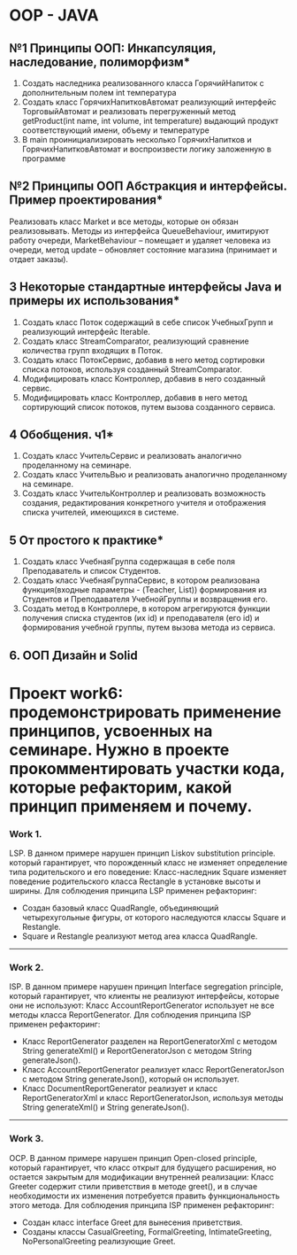 # OOP - JAVA

## №1 Принципы ООП: Инкапсуляция, наследование, полиморфизм*
1. Создать наследника реализованного класса ГорячийНапиток с дополнительным полем int температура
2. Создать класс ГорячихНапитковАвтомат реализующий интерфейс ТорговыйАвтомат и реализовать перегруженный метод getProduct(int name, int volume, int temperature) выдающий продукт соответствующий имени, объему и температуре
3. В main проинициализировать несколько ГорячихНапитков и ГорячихНапитковАвтомат и воспроизвести логику заложенную в программе

## №2 Принципы ООП Абстракция и интерфейсы. Пример проектирования*
Реализовать класс Market и все методы, которые он обязан реализовывать. Методы из интерфейса QueueBehaviour, имитируют работу очереди, MarketBehaviour – помещает и удаляет человека из очереди, метод update – обновляет состояние магазина (принимает и отдает заказы).

## 3 Некоторые стандартные интерфейсы Java и примеры их использования*
1. Создать класс Поток содержащий в себе список УчебныхГрупп и реализующий интерфейс Iterable.
2. Создать класс StreamComparator, реализующий сравнение количества групп входящих в Поток.
3. Создать класс ПотокСервис, добавив в него метод сортировки списка потоков, используя созданный StreamComparator.
4. Модифицировать класс Контроллер, добавив в него созданный сервис.
5. Модифицировать класс Контроллер, добавив в него метод сортирующий список потоков, путем вызова созданного сервиса.

## 4 Обобщения. ч1*
1. Создать класс УчительСервис и реализовать аналогично проделанному на семинаре.
2. Создать класс УчительВью и реализовать аналогично проделанному на семинаре.
3. Создать класс УчительКонтроллер и реализовать возможность создания, редактирования конкретного учителя и отображения списка учителей, имеющихся в системе.

## 5 От простого к практике*
1. Создать класс УчебнаяГруппа содержащая в себе поля Преподаватель и список Студентов.
2.  Создать класс УчебнаяГруппаСервис, в котором реализована функция(входные параметры - (Teacher, List<Student>)) формирования из Студентов и Преподавателя УчебнойГруппы и возвращения его.
3. Создать метод в Контроллере, в котором агрегируются функции получения списка студентов (их id) и преподавателя (его id) и формирования учебной группы, путем вызова метода из сервиса.

## 6. ООП Дизайн и Solid
Проект work6: продемонстрировать применение принципов, усвоенных на семинаре.
Нужно в проекте прокомментировать участки кода, которые рефакторим, какой принцип применяем и почему.
===========================================================================================================
### Work 1.
LSP.
В данном примере нарушен принцип Liskov substitution principle. который гарантирует, что порожденный класс
не изменяет определение типа родительского и его поведение:
Класс-наследник Square изменяет поведение родительского класса Rectangle в установке высоты и ширины.
Для соблюдения принципа LSP применен рефакторинг:
- Создан базовый класс QuadRangle, объединяющий четырехугольные фигуры, от которого наследуются
  классы Square и Restangle.
- Square и Restangle реализуют метод area класса QuadRangle.

---------------------------------------------------------------------------
### Work 2.
ISP.
В данном примере нарушен принцип Interface segregation principle, который гарантирует, что клиенты
не реализуют интерфейсы, которые они не используют:
Класс AccountReportGenerator использует не все методы класса ReportGenerator.
Для соблюдения принципа ISP применен рефакторинг:
- Класс ReportGenerator разделен на ReportGeneratorXml с методом String generateXml()
  и ReportGeneratorJson с методом String generateJson().
- Класс AccountReportGenerator реализует класс ReportGeneratorJson с методом String generateJson(),
  который он использует.
- Класс DocumentReportGenerator реализует и класс ReportGeneratorXml и класс ReportGeneratorJson,
  используя методы String generateXml() и String generateJson().
---------------------------------------------------------------------------
### Work 3.
OCP.
В данном примере нарушен принцип Open-closed principle, который гарантирует, что класс открыт
для будущего расширения, но остается закрытым для модификации внутренней реализации:
Класс Greeter содержит стили приветствия  в методе greet(), и в случае необходимости их изменения
потребуется править функциональность этого метода.
Для соблюдения принципа ISP применен рефакторинг:
- Создан класс interface Greet для вынесения приветствия.
- Созданы классы CasualGreeting, FormalGreeting, IntimateGreeting, NoPersonalGreeting реализующие Greet.


